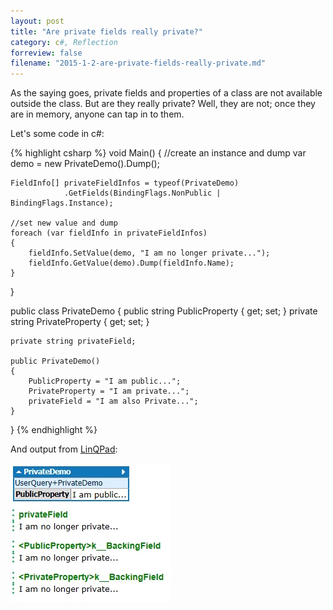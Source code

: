 ```yaml
---
layout: post
title: "Are private fields really private?"
category: c#, Reflection
forreview: false
filename: "2015-1-2-are-private-fields-really-private.md"
---
```


As the saying goes, private fields and properties of a class are not available outside the class. But are they really private? Well, they are not; once they are in memory, anyone can tap in to them.

Let's some code in c#:

{% highlight csharp %}
void Main()
{
	//create an instance and dump
	var demo = new PrivateDemo().Dump();
	
	FieldInfo[] privateFieldInfos = typeof(PrivateDemo)
				.GetFields(BindingFlags.NonPublic | BindingFlags.Instance);
	
	//set new value and dump
	foreach (var fieldInfo in privateFieldInfos)
	{
		fieldInfo.SetValue(demo, "I am no longer private...");
		fieldInfo.GetValue(demo).Dump(fieldInfo.Name);
	}
}

public class PrivateDemo
{
	public string PublicProperty { get; set; }
	private string PrivateProperty { get; set; }

	private string privateField;
	
	public PrivateDemo()
	{
		PublicProperty = "I am public...";
		PrivateProperty = "I am private...";
		privateField = "I am also Private...";
	}
}
{% endhighlight %}

And output from [LinQPad][1]:

![](https://raw.githubusercontent.com/amithegde/amithegde.github.io/master/contents/img/2015-1-2-accessing-private-fields-output.jpg)

[1]:http://www.linqpad.net/